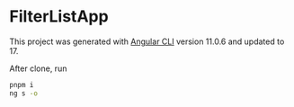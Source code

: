 # FilterListApp

This project was generated with [Angular CLI](https://github.com/angular/angular-cli) version 11.0.6 and updated to 17.

After clone, run

```bash
pnpm i
ng s -o
```
